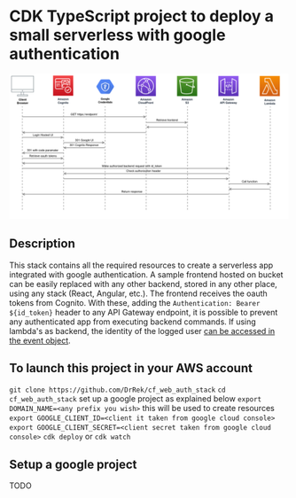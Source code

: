 # CDK TypeScript project to deploy a small serverless with google authentication

![Preview Image](https://raw.githubusercontent.com/DrRek/cf_web_auth_stack/main/docs/resources/simplewebauth.png)

## Description
This stack contains all the required resources to create a serverless app integrated with google authentication.
A sample frontend hosted on bucket can be easily replaced with any other backend, stored in any other place, using any stack (React, Angular, etc.).
The frontend receives the oauth tokens from Cognito. With these, adding the `Authentication: Bearer ${id_token}` header to any API Gateway endpoint, it is possible to prevent any authenticated app from executing backend commands. If using lambda's as backend, the identity of the logged user [can be accessed in the event object](https://docs.aws.amazon.com/apigateway/latest/developerguide/apigateway-enable-cognito-user-pool.html).

## To launch this project in your AWS account
`git clone https://github.com/DrRek/cf_web_auth_stack`
`cd cf_web_auth_stack`
set up a google project as explained below
`export DOMAIN_NAME=<any prefix you wish>` this will be used to create resources
`export GOOGLE_CLIENT_ID=<client it taken from google cloud console>`
`export GOOGLE_CLIENT_SECRET=<client secret taken from google cloud console>`
`cdk deploy` or `cdk watch`

## Setup a google project
TODO
